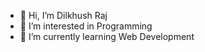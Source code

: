 - 👋 Hi, I’m Dilkhush Raj 
- 👀 I’m interested in Programming 
- 🌱 I’m currently learning Web Development 

